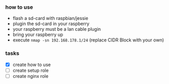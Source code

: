 ### how to use
  * flash a sd-card with raspbian/jessie
  * plugin the sd-card in your raspberry
  * your raspberry must be a lan cable plugin
  * bring your raspberry up
  * execute `nmap -sn 192.168.178.1/24` (replace CIDR Block with your own)

### tasks
- [x] create how to use
- [ ] create setup role
- [ ] create nginx role
